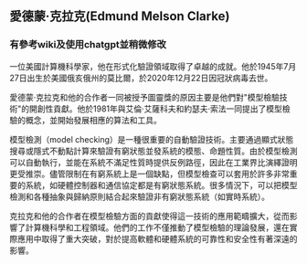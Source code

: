 ## 愛德蒙·克拉克(Edmund Melson Clarke)

### 有參考wiki及使用chatgpt並稍微修改

一位美國計算機科學家，他在形式化驗證領域取得了卓越的成就。他於1945年7月27日出生於美國俄亥俄州的莫比爾，於2020年12月22日因冠狀病毒去世。

愛德蒙·克拉克和他的合作者一同被授予圖靈獎的原因主要是他們對"模型檢驗技術"的開創性貢獻。他於1981年與艾倫·艾薩科夫和約瑟夫·索法一同提出了模型檢驗的概念，並開始發展相應的算法和工具。

模型檢測（model checking）是一種很重要的自動驗證技術。主要通過顯式狀態搜尋或隱式不動點計算來驗證有窮狀態並發系統的模態、命題性質。由於模型檢測可以自動執行，並能在系統不滿足性質時提供反例路徑，因此在工業界比演繹證明更受推崇。儘管限制在有窮系統上是一個缺點，但模型檢查可以套用於許多非常重要的系統，如硬體控制器和通信協定都是有窮狀態系統。很多情況下，可以把模型檢測和各種抽象與歸納原則結合起來驗證非有窮狀態系統（如實時系統）。

克拉克和他的合作者在模型檢驗方面的貢獻使得這一技術的應用範疇擴大，從而影響了計算機科學和工程領域。他們的工作不僅推動了模型檢驗的理論發展，還在實際應用中取得了重大突破，對於提高軟體和硬體系統的可靠性和安全性有著深遠的影響。